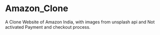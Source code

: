 # Amazon_Clone
A Clone Website of Amazon India, with images from unsplash api and Not activated Payment and checkout process.
